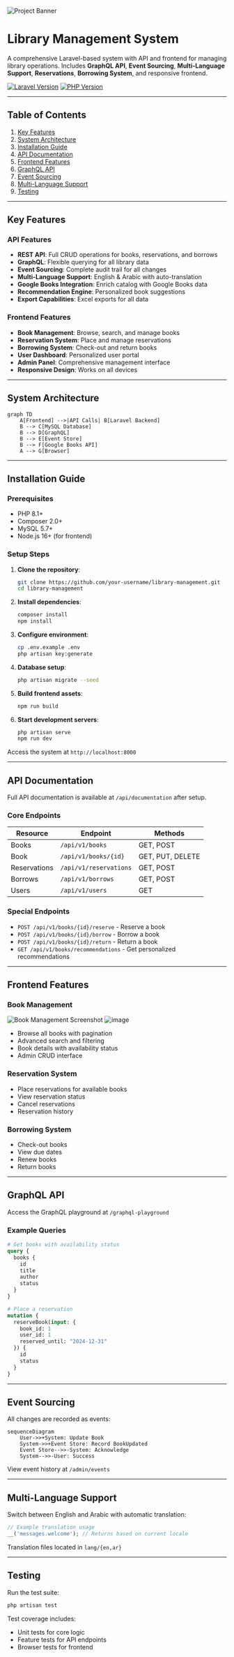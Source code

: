 ![Project Banner](https://github.com/user-attachments/assets/f71c2524-7db9-41d5-8edd-119d1f6d1ca4)
 # Library Management System


A comprehensive Laravel-based system with API and frontend for managing library operations. Includes **GraphQL API**, **Event Sourcing**, **Multi-Language Support**, **Reservations**, **Borrowing System**, and responsive frontend.

[![Laravel Version](https://img.shields.io/badge/Laravel-12.x-orange.svg)](https://laravel.com)
[![PHP Version](https://img.shields.io/badge/PHP-8.2%2B-purple.svg)](https://php.net)

---

## Table of Contents

1. [Key Features](#key-features)
2. [System Architecture](#system-architecture)
3. [Installation Guide](#installation-guide)
4. [API Documentation](#api-documentation)
5. [Frontend Features](#frontend-features)
6. [GraphQL API](#graphql-api)
7. [Event Sourcing](#event-sourcing)
8. [Multi-Language Support](#multi-language-support)
9. [Testing](#testing)
---

## Key Features

### API Features
- **REST API**: Full CRUD operations for books, reservations, and borrows
- **GraphQL**: Flexible querying for all library data
- **Event Sourcing**: Complete audit trail for all changes
- **Multi-Language Support**: English & Arabic with auto-translation
- **Google Books Integration**: Enrich catalog with Google Books data
- **Recommendation Engine**: Personalized book suggestions
- **Export Capabilities**: Excel exports for all data

### Frontend Features
- **Book Management**: Browse, search, and manage books
- **Reservation System**: Place and manage reservations
- **Borrowing System**: Check-out and return books
- **User Dashboard**: Personalized user portal
- **Admin Panel**: Comprehensive management interface
- **Responsive Design**: Works on all devices

---

## System Architecture

```mermaid
graph TD
    A[Frontend] -->|API Calls| B[Laravel Backend]
    B --> C[MySQL Database]
    B --> D[GraphQL]
    B --> E[Event Store]
    B --> F[Google Books API]
    A --> G[Browser]
```

---

## Installation Guide

### Prerequisites
- PHP 8.1+
- Composer 2.0+
- MySQL 5.7+
- Node.js 16+ (for frontend)

### Setup Steps

1. **Clone the repository**:
   ```bash
   git clone https://github.com/your-username/library-management.git
   cd library-management
   ```

2. **Install dependencies**:
   ```bash
   composer install
   npm install
   ```

3. **Configure environment**:
   ```bash
   cp .env.example .env
   php artisan key:generate
   ```

4. **Database setup**:
   ```bash
   php artisan migrate --seed
   ```

5. **Build frontend assets**:
   ```bash
   npm run build
   ```

6. **Start development servers**:
   ```bash
   php artisan serve
   npm run dev
   ```

Access the system at `http://localhost:8000`

---

## API Documentation

Full API documentation is available at `/api/documentation` after setup.

### Core Endpoints

| Resource     | Endpoint                          | Methods       |
|--------------|-----------------------------------|---------------|
| Books        | `/api/v1/books`                   | GET, POST     |
| Book         | `/api/v1/books/{id}`              | GET, PUT, DELETE |
| Reservations | `/api/v1/reservations`            | GET, POST     |
| Borrows      | `/api/v1/borrows`                 | GET, POST     |
| Users        | `/api/v1/users`                   | GET           |

### Special Endpoints
- `POST /api/v1/books/{id}/reserve` - Reserve a book
- `POST /api/v1/books/{id}/borrow` - Borrow a book
- `POST /api/v1/books/{id}/return` - Return a book
- `GET /api/v1/books/recommendations` - Get personalized recommendations

---

## Frontend Features

### Book Management
![Book Management Screenshot](https://github.com/user-attachments/assets/f5d2872f-28b7-46b3-8678-f7daf70f8d61)
![image](https://github.com/user-attachments/assets/1fc84577-8b36-4a92-bc44-56dbeaec69a4)

- Browse all books with pagination
- Advanced search and filtering
- Book details with availability status
- Admin CRUD interface

### Reservation System
- Place reservations for available books
- View reservation status
- Cancel reservations
- Reservation history

### Borrowing System
- Check-out books
- View due dates
- Renew books
- Return books

---

## GraphQL API

Access the GraphQL playground at `/graphql-playground`

### Example Queries

```graphql
# Get books with availability status
query {
  books {
    id
    title
    author
    status
  }
}

# Place a reservation
mutation {
  reserveBook(input: {
    book_id: 1
    user_id: 1
    reserved_until: "2024-12-31"
  }) {
    id
    status
  }
}
```

---

## Event Sourcing

All changes are recorded as events:

```mermaid
sequenceDiagram
    User->>+System: Update Book
    System->>+Event Store: Record BookUpdated
    Event Store-->>-System: Acknowledge
    System-->>-User: Success
```

View event history at `/admin/events`

---

## Multi-Language Support

Switch between English and Arabic with automatic translation:

```php
// Example translation usage
__('messages.welcome'); // Returns based on current locale
```

Translation files located in `lang/{en,ar}`

---

## Testing

Run the test suite:

```bash
php artisan test
```

Test coverage includes:
- Unit tests for core logic
- Feature tests for API endpoints
- Browser tests for frontend
